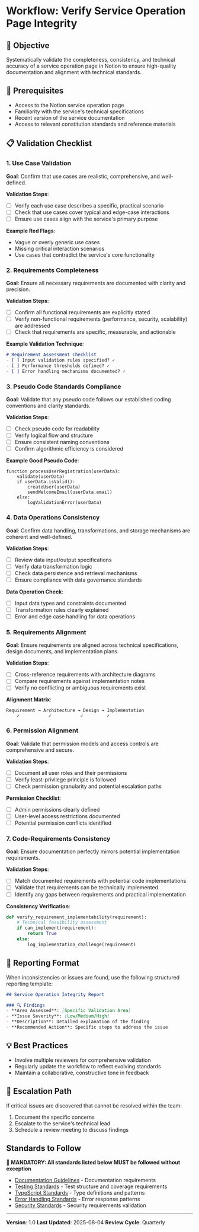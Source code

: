 # Workflow: Verify Service Operation Page Integrity

## 🎯 Objective
Systematically validate the completeness, consistency, and technical accuracy of a service operation page in Notion to ensure high-quality documentation and alignment with technical standards.

## 🚦 Prerequisites
- Access to the Notion service operation page
- Familiarity with the service's technical specifications
- Recent version of the service documentation
- Access to relevant constitution standards and reference materials

## 📋 Validation Checklist

### 1. Use Case Validation
**Goal**: Confirm that use cases are realistic, comprehensive, and well-defined.

**Validation Steps**:
- [ ] Verify each use case describes a specific, practical scenario
- [ ] Check that use cases cover typical and edge-case interactions
- [ ] Ensure use cases align with the service's primary purpose

**Example Red Flags**:
- Vague or overly generic use cases
- Missing critical interaction scenarios
- Use cases that contradict the service's core functionality

### 2. Requirements Completeness
**Goal**: Ensure all necessary requirements are documented with clarity and precision.

**Validation Steps**:
- [ ] Confirm all functional requirements are explicitly stated
- [ ] Verify non-functional requirements (performance, security, scalability) are addressed
- [ ] Check that requirements are specific, measurable, and actionable

**Example Validation Technique**:
```markdown
# Requirement Assessment Checklist
- [ ] Input validation rules specified? ✓
- [ ] Performance thresholds defined? ✓
- [ ] Error handling mechanisms documented? ✓
```

### 3. Pseudo Code Standards Compliance
**Goal**: Validate that any pseudo code follows our established coding conventions and clarity standards.

**Validation Steps**:
- [ ] Check pseudo code for readability
- [ ] Verify logical flow and structure
- [ ] Ensure consistent naming conventions
- [ ] Confirm algorithmic efficiency is considered

**Example Good Pseudo Code**:
```
function processUserRegistration(userData):
    validate(userData)
    if userData.isValid():
        createUser(userData)
        sendWelcomeEmail(userData.email)
    else:
        logValidationError(userData)
```

### 4. Data Operations Consistency
**Goal**: Confirm data handling, transformations, and storage mechanisms are coherent and well-defined.

**Validation Steps**:
- [ ] Review data input/output specifications
- [ ] Verify data transformation logic
- [ ] Check data persistence and retrieval mechanisms
- [ ] Ensure compliance with data governance standards

**Data Operation Check**:
- [ ] Input data types and constraints documented
- [ ] Transformation rules clearly explained
- [ ] Error and edge case handling for data operations

### 5. Requirements Alignment
**Goal**: Ensure requirements are aligned across technical specifications, design documents, and implementation plans.

**Validation Steps**:
- [ ] Cross-reference requirements with architecture diagrams
- [ ] Compare requirements against implementation notes
- [ ] Verify no conflicting or ambiguous requirements exist

**Alignment Matrix**:
```
Requirement → Architecture → Design → Implementation
    ✓           ✓           ✓         ✓
```

### 6. Permission Alignment
**Goal**: Validate that permission models and access controls are comprehensive and secure.

**Validation Steps**:
- [ ] Document all user roles and their permissions
- [ ] Verify least-privilege principle is followed
- [ ] Check permission granularity and potential escalation paths

**Permission Checklist**:
- [ ] Admin permissions clearly defined
- [ ] User-level access restrictions documented
- [ ] Potential permission conflicts identified

### 7. Code-Requirements Consistency
**Goal**: Ensure documentation perfectly mirrors potential implementation requirements.

**Validation Steps**:
- [ ] Match documented requirements with potential code implementations
- [ ] Validate that requirements can be technically implemented
- [ ] Identify any gaps between requirements and practical implementation

**Consistency Verification**:
```python
def verify_requirement_implementability(requirement):
    # Technical feasibility assessment
    if can_implement(requirement):
        return True
    else:
        log_implementation_challenge(requirement)
```

## 🏁 Reporting Format
When inconsistencies or issues are found, use the following structured reporting template:

```markdown
## Service Operation Integrity Report

### 🔍 Findings
- **Area Assessed**: [Specific Validation Area]
- **Issue Severity**: [Low/Medium/High]
- **Description**: Detailed explanation of the finding
- **Recommended Action**: Specific steps to address the issue
```

## 💡 Best Practices
- Involve multiple reviewers for comprehensive validation
- Regularly update the workflow to reflect evolving standards
- Maintain a collaborative, constructive tone in feedback

## 🚨 Escalation Path
If critical issues are discovered that cannot be resolved within the team:
1. Document the specific concerns
2. Escalate to the service's technical lead
3. Schedule a review meeting to discuss findings

## Standards to Follow

**🔴 MANDATORY: All standards listed below MUST be followed without exception**
- [Documentation Guidelines](@../../standards/code/documentation.md) - Documentation requirements
- [Testing Standards](@../../standards/quality/testing.md) - Test structure and coverage requirements
- [TypeScript Standards](@../../standards/code/typescript.md) - Type definitions and patterns
- [Error Handling Standards](@../../standards/backend/error-handling.md) - Error response patterns
- [Security Standards](@../../standards/backend/security.md) - Security requirements validation

---

**Version**: 1.0
**Last Updated**: 2025-08-04
**Review Cycle**: Quarterly